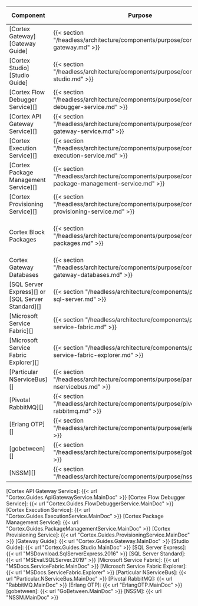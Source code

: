 | Component                                         | Purpose                                                                                          | Required/Optional           | Server Role                                |
|---------------------------------------------------|--------------------------------------------------------------------------------------------------|-----------------------------|--------------------------------------------|
| [Cortex Gateway][Gateway Guide]                   | {{< section "/headless/architecture/components/purpose/cortex-gateway.md" >}}                    | Required                    | Web Application Server                     |
| [Cortex Studio][Studio Guide]                     | {{< section "/headless/architecture/components/purpose/cortex-studio.md" >}}                     | Required                    | Web Application Server                     |
| [Cortex Flow Debugger Service][]                  | {{< section "/headless/architecture/components/purpose/cortex-flow-debugger-service.md" >}}      | Required                    | Web Application Server                     |
| [Cortex API Gateway Service][]                    | {{< section "/headless/architecture/components/purpose/cortex-api-gateway-service.md" >}}        | Required                    | Application Server                         |
| [Cortex Execution Service][]                      | {{< section "/headless/architecture/components/purpose/cortex-execution-service.md" >}}          | Required                    | Application Server                         |
| [Cortex Package Management Service][]             | {{< section "/headless/architecture/components/purpose/cortex-package-management-service.md" >}} | Required                    | Application Server                         |
| [Cortex Provisioning Service][]                   | {{< section "/headless/architecture/components/purpose/cortex-provisioning-service.md" >}}       | Required                    | Application Server                         |
| Cortex Block Packages                             | {{< section "/headless/architecture/components/purpose/cortex-block-packages.md" >}}             | Required                    | Web Application Server, Application Server |
| Cortex Gateway Databases                          | {{< section "/headless/architecture/components/purpose/cortex-gateway-databases.md" >}}          | Required<br />(End of life) | Web Application Server                     |
| [SQL Server Express][] or [SQL Server Standard][] | {{< section "/headless/architecture/components/purpose/ms-sql-server.md" >}}                     | Required<br />(End of life) | Web Application Server                     |
| [Microsoft Service Fabric][]                      | {{< section "/headless/architecture/components/purpose/ms-service-fabric.md" >}}                 | Required                    | Application Server                         |
| [Microsoft Service Fabric Explorer][]             | {{< section "/headless/architecture/components/purpose/ms-service-fabric-explorer.md" >}}        | Required                    | Application Server                         |
| [Particular NServiceBus][]                        | {{< section "/headless/architecture/components/purpose/particular-nservicebus.md" >}}            | Required                    | Application Server                         |
| [Pivotal RabbitMQ][]                              | {{< section "/headless/architecture/components/purpose/pivotal-rabbitmq.md" >}}                  | Required                    | Application Server                         |
| [Erlang OTP][]                                    | {{< section "/headless/architecture/components/purpose/erlang-otp.md" >}}                        | Required                    | Application Server                         |
| [gobetween][]                                     | {{< section "/headless/architecture/components/purpose/gobetween.md" >}}                         | Required                    | Load Balancer                              |
| [NSSM][]                                          | {{< section "/headless/architecture/components/purpose/nssm.md" >}}                              | Required                    | Load Balancer                              |

[Cortex API Gateway Service]: {{< url "Cortex.Guides.ApiGatewayService.MainDoc" >}}
[Cortex Flow Debugger Service]: {{< url "Cortex.Guides.FlowDebuggerService.MainDoc" >}}
[Cortex Execution Service]: {{< url "Cortex.Guides.ExecutionService.MainDoc" >}}
[Cortex Package Management Service]: {{< url "Cortex.Guides.PackageManagementService.MainDoc" >}}
[Cortex Provisioning Service]: {{< url "Cortex.Guides.ProvisioningService.MainDoc" >}}
[Gateway Guide]: {{< url "Cortex.Guides.Gateway.MainDoc" >}}
[Studio Guide]: {{< url "Cortex.Guides.Studio.MainDoc" >}}
[SQL Server Express]: {{< url "MSDownload.SqlServerExpress.2016" >}}
[SQL Server Standard]: {{< url "MSEval.SQLServer.2019" >}}
[Microsoft Service Fabric]: {{< url "MSDocs.ServiceFabric.MainDoc" >}}
[Microsoft Service Fabric Explorer]: {{< url "MSDocs.ServiceFabric.Explorer" >}}
[Particular NServiceBus]: {{< url "Particular.NServiceBus.MainDoc" >}}
[Pivotal RabbitMQ]: {{< url "RabbitMQ.MainDoc" >}}
[Erlang OTP]: {{< url "ErlangOTP.MainDoc" >}}
[gobetween]: {{< url "GoBetween.MainDoc" >}}
[NSSM]: {{< url "NSSM.MainDoc" >}}